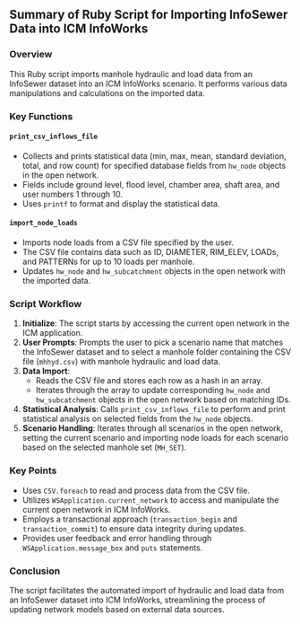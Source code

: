 ## Summary of Ruby Script for Importing InfoSewer Data into ICM InfoWorks

### Overview
This Ruby script imports manhole hydraulic and load data from an InfoSewer dataset into an ICM InfoWorks scenario. It performs various data manipulations and calculations on the imported data.

### Key Functions

#### `print_csv_inflows_file`
- Collects and prints statistical data (min, max, mean, standard deviation, total, and row count) for specified database fields from `hw_node` objects in the open network.
- Fields include ground level, flood level, chamber area, shaft area, and user numbers 1 through 10.
- Uses `printf` to format and display the statistical data.

#### `import_node_loads`
- Imports node loads from a CSV file specified by the user.
- The CSV file contains data such as ID, DIAMETER, RIM_ELEV, LOADs, and PATTERNs for up to 10 loads per manhole.
- Updates `hw_node` and `hw_subcatchment` objects in the open network with the imported data.

### Script Workflow

1. **Initialize**: The script starts by accessing the current open network in the ICM application.
2. **User Prompts**: Prompts the user to pick a scenario name that matches the InfoSewer dataset and to select a manhole folder containing the CSV file (`mhhyd.csv`) with manhole hydraulic and load data.
3. **Data Import**:
   - Reads the CSV file and stores each row as a hash in an array.
   - Iterates through the array to update corresponding `hw_node` and `hw_subcatchment` objects in the open network based on matching IDs.
4. **Statistical Analysis**: Calls `print_csv_inflows_file` to perform and print statistical analysis on selected fields from the `hw_node` objects.
5. **Scenario Handling**: Iterates through all scenarios in the open network, setting the current scenario and importing node loads for each scenario based on the selected manhole set (`MH_SET`).

### Key Points

- Uses `CSV.foreach` to read and process data from the CSV file.
- Utilizes `WSApplication.current_network` to access and manipulate the current open network in ICM InfoWorks.
- Employs a transactional approach (`transaction_begin` and `transaction_commit`) to ensure data integrity during updates.
- Provides user feedback and error handling through `WSApplication.message_box` and `puts` statements.

### Conclusion
The script facilitates the automated import of hydraulic and load data from an InfoSewer dataset into ICM InfoWorks, streamlining the process of updating network models based on external data sources.
